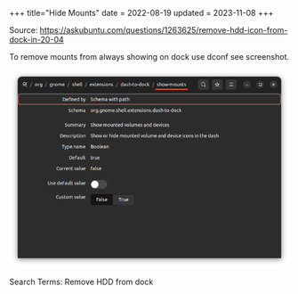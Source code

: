+++
title="Hide Mounts"
date = 2022-08-19
updated = 2023-11-08
+++

Source: <https://askubuntu.com/questions/1263625/remove-hdd-icon-from-dock-in-20-04>

To remove mounts from always showing on dock use dconf see screenshot.

![screenshot](show-mounts.png)

Search Terms: Remove HDD from dock
